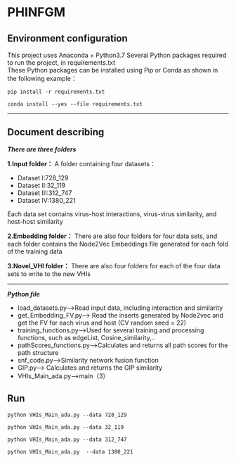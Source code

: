 # PHINFGM

## Environment configuration

This project uses Anaconda + Python3.7
Several Python packages required to run the project, in requirements.txt<br>
These Python packages can be installed using Pip or Conda as shown in the following example：<br>
```
pip install -r requirements.txt
```
```
conda install --yes --file requirements.txt
```

***
## Document describing
***There are three folders***<br>

**1.Input folder：**
A folder containing four datasets：<br>
* Dataset Ⅰ:728_129
* Dataset Ⅱ:32_119
* Dataset Ⅲ:312_747
* Dataset Ⅳ:1380_221<br>

Each data set contains virus-host interactions, virus-virus similarity, and host-host similarity

**2.Embedding folder：**
There are also four folders for four data sets, and each folder contains the Node2Vec Embeddings file generated for each fold of the training data


**3.Novel_VHI folder：**
There are also four folders for each of the four data sets to write to the new VHIs

***
***Python file***
* load_datasets.py-->Read input data, including interaction and similarity
* get_Embedding_FV.py--> Read the inserts generated by Node2vec and get the FV for each virus and host (CV random seed = 22)
* training_functions.py-->Used for several training and processing functions, such as edgeList, Cosine_similarity,..
* pathScores_functions.py-->Calculates and returns all path scores for the path structure
* snf_code.py-->Similarity network fusion function
* GIP.py--> Calculates and returns the GIP similarity
* VHIs_Main_ada.py-->main（3）

## Run
```
python VHIs_Main_ada.py --data 728_129
```
```
python VHIs_Main_ada.py --data 32_119
```
```
python VHIs_Main_ada.py --data 312_747
```
```
python VHIs_Main_ada.py  --data 1380_221
```
